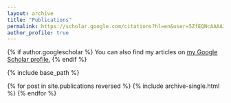 ```yaml
---
layout: archive
title: "Publications"
permalink: https://scholar.google.com/citations?hl=en&user=5ZfEQNcAAAAJ
author_profile: true
---
```


{% if author.googlescholar %}
  You can also find my articles on <u><a href="{{author.googlescholar}}">my Google Scholar profile</a>.</u>
{% endif %}

{% include base_path %}

{% for post in site.publications reversed %}
  {% include archive-single.html %}
{% endfor %}


